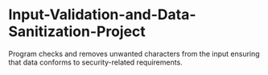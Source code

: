 # Input-Validation-and-Data-Sanitization-Project
Program checks and removes unwanted characters from the input ensuring that data conforms to security-related requirements.
